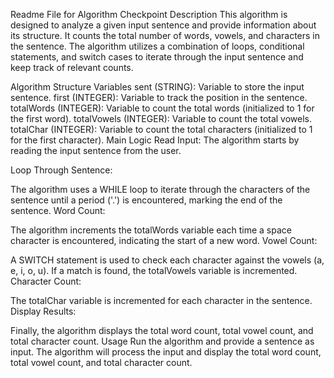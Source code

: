 Readme File for Algorithm Checkpoint
Description
This algorithm is designed to analyze a given input sentence and provide information about its structure. It counts the total number of words, vowels, and characters in the sentence. The algorithm utilizes a combination of loops, conditional statements, and switch cases to iterate through the input sentence and keep track of relevant counts.

Algorithm Structure
Variables
sent (STRING): Variable to store the input sentence.
first (INTEGER): Variable to track the position in the sentence.
totalWords (INTEGER): Variable to count the total words (initialized to 1 for the first word).
totalVowels (INTEGER): Variable to count the total vowels.
totalChar (INTEGER): Variable to count the total characters (initialized to 1 for the first character).
Main Logic
Read Input: The algorithm starts by reading the input sentence from the user.

Loop Through Sentence:

The algorithm uses a WHILE loop to iterate through the characters of the sentence until a period ('.') is encountered, marking the end of the sentence.
Word Count:

The algorithm increments the totalWords variable each time a space character is encountered, indicating the start of a new word.
Vowel Count:

A SWITCH statement is used to check each character against the vowels (a, e, i, o, u). If a match is found, the totalVowels variable is incremented.
Character Count:

The totalChar variable is incremented for each character in the sentence.
Display Results:

Finally, the algorithm displays the total word count, total vowel count, and total character count.
Usage
Run the algorithm and provide a sentence as input.
The algorithm will process the input and display the total word count, total vowel count, and total character count.